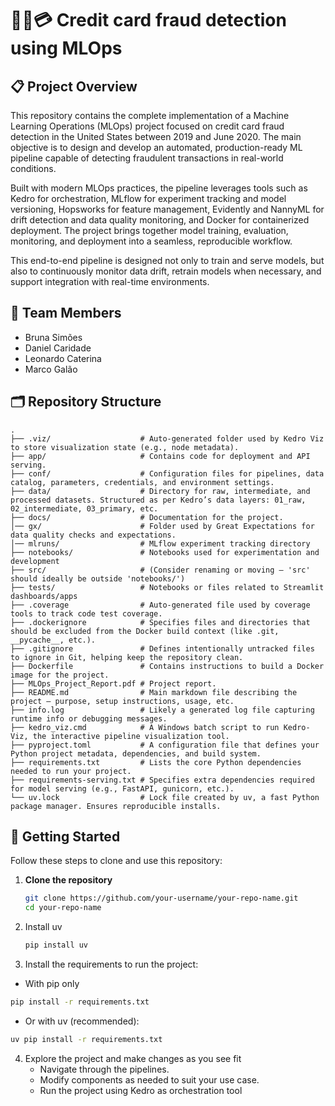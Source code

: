 # 🕵️‍♂️💳 Credit card fraud detection using MLOps

## 📋 Project Overview
This repository contains the complete implementation of a Machine Learning Operations (MLOps) project focused on credit card fraud detection in the United States between 2019 and June 2020. The main objective is to design and develop an automated, production-ready ML pipeline capable of detecting fraudulent transactions in real-world conditions.

Built with modern MLOps practices, the pipeline leverages tools such as Kedro for orchestration, MLflow for experiment tracking and model versioning, Hopsworks for feature management, Evidently and NannyML for drift detection and data quality monitoring, and Docker for containerized deployment. The project brings together model training, evaluation, monitoring, and deployment into a seamless, reproducible workflow.

This end-to-end pipeline is designed not only to train and serve models, but also to continuously monitor data drift, retrain models when necessary, and support integration with real-time environments.

## 👥 Team Members
- Bruna Simões
- Daniel Caridade
- Leonardo Caterina
- Marco Galão

## 🗂️ Repository Structure
```text
.
├── .viz/                    # Auto-generated folder used by Kedro Viz to store visualization state (e.g., node metadata).
├── app/                     # Contains code for deployment and API serving.
├── conf/                    # Configuration files for pipelines, data catalog, parameters, credentials, and environment settings.
├── data/                    # Directory for raw, intermediate, and processed datasets. Structured as per Kedro’s data layers: 01_raw, 02_intermediate, 03_primary, etc.
├── docs/                    # Documentation for the project.
│── gx/                      # Folder used by Great Expectations for data quality checks and expectations.
│── mlruns/                  # MLflow experiment tracking directory
├── notebooks/               # Notebooks used for experimentation and development
├── src/                     # (Consider renaming or moving – 'src' should ideally be outside 'notebooks/')
├── tests/                   # Notebooks or files related to Streamlit dashboards/apps
├── .coverage                # Auto-generated file used by coverage tools to track code test coverage.
├── .dockerignore            # Specifies files and directories that should be excluded from the Docker build context (like .git, __pycache__, etc.).
├── .gitignore               # Defines intentionally untracked files to ignore in Git, helping keep the repository clean.
├── Dockerfile               # Contains instructions to build a Docker image for the project.
├── MLOps_Project_Report.pdf # Project report.
├── README.md                # Main markdown file describing the project — purpose, setup instructions, usage, etc.
├── info.log                 # Likely a generated log file capturing runtime info or debugging messages.
├── kedro_viz.cmd            # A Windows batch script to run Kedro-Viz, the interactive pipeline visualization tool.
├── pyproject.toml           # A configuration file that defines your Python project metadata, dependencies, and build system.
├── requirements.txt         # Lists the core Python dependencies needed to run your project.
├── requirements-serving.txt # Specifies extra dependencies required for model serving (e.g., FastAPI, gunicorn, etc.).
└── uv.lock                  # Lock file created by uv, a fast Python package manager. Ensures reproducible installs.
```

## 🚀 Getting Started

Follow these steps to clone and use this repository:

1. **Clone the repository**
   ```bash
   git clone https://github.com/your-username/your-repo-name.git
   cd your-repo-name
   ```
2. Install uv
   ```bash
   pip install uv
   ```
3. Install the requirements to run the project:
  - With pip only
   ```bash
   pip install -r requirements.txt
   ```
  - Or with uv (recommended):
   ```bash
   uv pip install -r requirements.txt
   ```
4. Explore the project and make changes as you see fit
   - Navigate through the pipelines.
   - Modify components as needed to suit your use case.
   - Run the project using Kedro as orchestration tool
